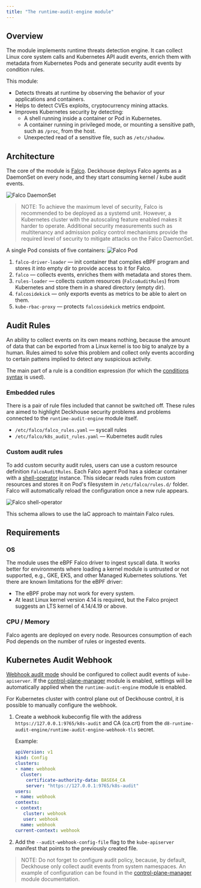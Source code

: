 ```yaml
---
title: "The runtime-audit-engine module"
---
```


## Overview

The module implements runtime threats detection engine. 
It can collect Linux core system calls and Kubernetes API audit events, enrich them with metadata from Kubernetes Pods and generate security audit events by condition rules.

This module:
* Detects threats at runtime by observing the behavior of your applications and containers.
* Helps to detect CVEs exploits, cryptocurrency mining attacks. 
* Improves Kubernetes security by detecting:
  * A shell running inside a container or Pod in Kubernetes.
  * A container running in privileged mode, or mounting a sensitive path, such as `/proc`, from the host.
  * Unexpected read of a sensitive file, such as `/etc/shadow`.

## Architecture

The core of the module is [Falco](https://falco.org/). 
Deckhouse deploys Falco agents as a DaemonSet on every node, and they start consuming kernel / kube audit events.

![Falco DaemonSet](../../images/650-runtime-audit-engine/falco_daemonset.png)

> NOTE: To achieve the maximum level of security, Falco is recommended to be deployed as a systemd unit.
> However, a Kubernetes cluster with the autoscaling feature enabled makes it harder to operate. 
> Additional security measurements such as multitenancy and admission policy control mechanisms provide the required level of security to mitigate attacks on the Falco DaemonSet.

A single Pod consists of five containers:
![Falco Pod](../../images/650-runtime-audit-engine/falco_pod.png)

1. `falco-driver-loader` — init container that compiles eBPF program and stores it into empty dir to provide access to it for Falco.
2. `falco` — collects events, enriches them with metadata and stores them.
3. `rules-loader` — collects custom resources (`FalcoAuditRules`) from Kubernetes and store them in a shared directory (empty dir).
4. `falcosidekick` — only exports events as metrics to be able to alert on them.
5. `kube-rbac-proxy` — protects `falcosidekick` metrics endpoint.

## Audit Rules

An ability to collect events on its own means nothing, because the amount of data that can be exported from a Linux kernel is too big to analyze by a human.
Rules aimed to solve this problem and collect only events according to certain pattens implied to detect any suspicious activity.

The main part of a rule is a condition expression (for which the [conditions syntax](https://falco.org/docs/rules/conditions/) is used).

### Embedded rules

There is a pair of rule files included that cannot be switched off. 
These rules are aimed to highlight Deckhouse security problems and problems connected to the `runtime-audit-engine` module itself.

- `/etc/falco/falco_rules.yaml` — syscall rules
- `/etc/falco/k8s_audit_rules.yaml` — Kubernetes audit rules


### Custom audit rules

To add custom security audit rules, users can use a custom resource definition `FalcoAuditRules`. 
Each Falco agent Pod has a sidecar container with a [shell-operator](https://github.com/flant/shell-operator) instance.
This sidecar reads rules from custom resources and stores it on Pod's filesystem in `/etc/falco/rules.d/` folder.
Falco will automatically reload the configuration once a new rule appears.

![Falco shell-operator](../../images/650-runtime-audit-engine/falco_shop.png)

This schema allows to use the IaC approach to maintain Falco rules.

## Requirements

### OS

The module uses the eBPF Falco driver to ingest syscall data. It works better for environments where loading a kernel module is untrusted or not supported, e.g., GKE, EKS, and other Managed Kubernetes solutions.
Yet there are known limitations for the eBPF driver:
* The eBPF probe may not work for every system.
* At least Linux kernel version 4.14 is required, but the Falco project suggests an LTS kernel of 4.14/4.19 or above.

### CPU / Memory

Falco agents are deployed on every node. Resources consumption of each Pod depends on the number of rules or ingested events.

## Kubernetes Audit Webhook

[Webhook audit mode](https://kubernetes.io/docs/tasks/debug/debug-cluster/audit/#webhook-backend) should be configured to collect audit events of `kube-apiserver`. 
If the [control-plane-manager](../040-control-plane-manager/) module is enabled, settings will be automatically applied when the `runtime-audit-engine` module is enabled.

For Kubernetes cluster with control plane out of Deckhouse control, it is possible to manually configure the webhook.
1. Create a webhook kubeconfig file with the address `https://127.0.0.1:9765/k8s-audit` and CA (ca.crt) from the `d8-runtime-audit-engine/runtime-audit-engine-webhook-tls` secret.
    
    Example:
    ```yaml
    apiVersion: v1
    kind: Config
    clusters:
    - name: webhook
      cluster:
        certificate-authority-data: BASE64_CA
        server: "https://127.0.0.1:9765/k8s-audit"
    users:
    - name: webhook
    contexts:
    - context:
       cluster: webhook
       user: webhook
      name: webhook
    current-context: webhook
    ```
2. Add the `--audit-webhook-config-file` flag to the `kube-apiserver` manifest that points to the previously created file.

> NOTE: Do not forget to configure audit policy, because, by default, Deckhouse only collect audit events from system namespaces.
> An example of configuration can be found in the [control-plane-manager](../040-control-plane-manager/) module documentation.
